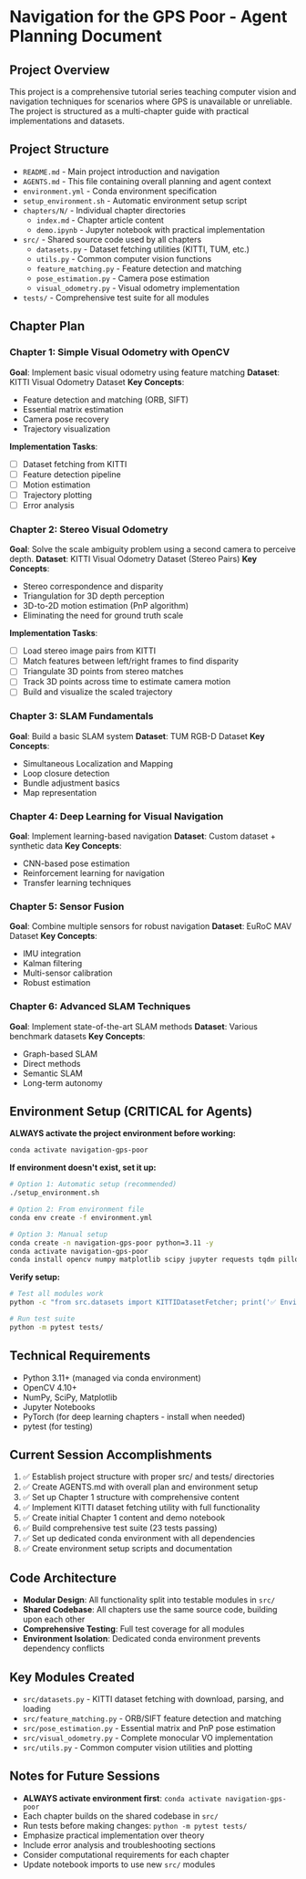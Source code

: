 # Navigation for the GPS Poor - Agent Planning Document

## Project Overview
This project is a comprehensive tutorial series teaching computer vision and navigation techniques for scenarios where GPS is unavailable or unreliable. The project is structured as a multi-chapter guide with practical implementations and datasets.

## Project Structure
- `README.md` - Main project introduction and navigation
- `AGENTS.md` - This file containing overall planning and agent context
- `environment.yml` - Conda environment specification
- `setup_environment.sh` - Automatic environment setup script
- `chapters/N/` - Individual chapter directories
  - `index.md` - Chapter article content
  - `demo.ipynb` - Jupyter notebook with practical implementation
- `src/` - Shared source code used by all chapters
  - `datasets.py` - Dataset fetching utilities (KITTI, TUM, etc.)
  - `utils.py` - Common computer vision functions
  - `feature_matching.py` - Feature detection and matching
  - `pose_estimation.py` - Camera pose estimation
  - `visual_odometry.py` - Visual odometry implementation
- `tests/` - Comprehensive test suite for all modules

## Chapter Plan

### Chapter 1: Simple Visual Odometry with OpenCV
**Goal**: Implement basic visual odometry using feature matching
**Dataset**: KITTI Visual Odometry Dataset
**Key Concepts**:
- Feature detection and matching (ORB, SIFT)
- Essential matrix estimation
- Camera pose recovery
- Trajectory visualization

**Implementation Tasks**:
- [ ] Dataset fetching from KITTI
- [ ] Feature detection pipeline
- [ ] Motion estimation
- [ ] Trajectory plotting
- [ ] Error analysis

### Chapter 2: Stereo Visual Odometry
**Goal**: Solve the scale ambiguity problem using a second camera to perceive depth.
**Dataset**: KITTI Visual Odometry Dataset (Stereo Pairs)
**Key Concepts**:
- Stereo correspondence and disparity
- Triangulation for 3D depth perception
- 3D-to-2D motion estimation (PnP algorithm)
- Eliminating the need for ground truth scale

**Implementation Tasks**:
- [ ] Load stereo image pairs from KITTI
- [ ] Match features between left/right frames to find disparity
- [ ] Triangulate 3D points from stereo matches
- [ ] Track 3D points across time to estimate camera motion
- [ ] Build and visualize the scaled trajectory

### Chapter 3: SLAM Fundamentals
**Goal**: Build a basic SLAM system
**Dataset**: TUM RGB-D Dataset
**Key Concepts**:
- Simultaneous Localization and Mapping
- Loop closure detection
- Bundle adjustment basics
- Map representation

### Chapter 4: Deep Learning for Visual Navigation
**Goal**: Implement learning-based navigation
**Dataset**: Custom dataset + synthetic data
**Key Concepts**:
- CNN-based pose estimation
- Reinforcement learning for navigation
- Transfer learning techniques

### Chapter 5: Sensor Fusion
**Goal**: Combine multiple sensors for robust navigation
**Dataset**: EuRoC MAV Dataset
**Key Concepts**:
- IMU integration
- Kalman filtering
- Multi-sensor calibration
- Robust estimation

### Chapter 6: Advanced SLAM Techniques
**Goal**: Implement state-of-the-art SLAM methods
**Dataset**: Various benchmark datasets
**Key Concepts**:
- Graph-based SLAM
- Direct methods
- Semantic SLAM
- Long-term autonomy

## Environment Setup (CRITICAL for Agents)

**ALWAYS activate the project environment before working:**
```bash
conda activate navigation-gps-poor
```

**If environment doesn't exist, set it up:**
```bash
# Option 1: Automatic setup (recommended)
./setup_environment.sh

# Option 2: From environment file
conda env create -f environment.yml

# Option 3: Manual setup
conda create -n navigation-gps-poor python=3.11 -y
conda activate navigation-gps-poor
conda install opencv numpy matplotlib scipy jupyter requests tqdm pillow pytest -y
```

**Verify setup:**
```bash
# Test all modules work
python -c "from src.datasets import KITTIDatasetFetcher; print('✅ Environment ready')"

# Run test suite
python -m pytest tests/
```

## Technical Requirements
- Python 3.11+ (managed via conda environment)
- OpenCV 4.10+
- NumPy, SciPy, Matplotlib
- Jupyter Notebooks
- PyTorch (for deep learning chapters - install when needed)
- pytest (for testing)

## Current Session Accomplishments
1. ✅ Establish project structure with proper src/ and tests/ directories
2. ✅ Create AGENTS.md with overall plan and environment setup
3. ✅ Set up Chapter 1 structure with comprehensive content
4. ✅ Implement KITTI dataset fetching utility with full functionality
5. ✅ Create initial Chapter 1 content and demo notebook
6. ✅ Build comprehensive test suite (23 tests passing)
7. ✅ Set up dedicated conda environment with all dependencies
8. ✅ Create environment setup scripts and documentation

## Code Architecture
- **Modular Design**: All functionality split into testable modules in `src/`
- **Shared Codebase**: All chapters use the same source code, building upon each other
- **Comprehensive Testing**: Full test coverage for all modules
- **Environment Isolation**: Dedicated conda environment prevents dependency conflicts

## Key Modules Created
- `src/datasets.py` - KITTI dataset fetching with download, parsing, and loading
- `src/feature_matching.py` - ORB/SIFT feature detection and matching
- `src/pose_estimation.py` - Essential matrix and PnP pose estimation
- `src/visual_odometry.py` - Complete monocular VO implementation
- `src/utils.py` - Common computer vision utilities and plotting

## Notes for Future Sessions
- **ALWAYS activate environment first**: `conda activate navigation-gps-poor`
- Each chapter builds on the shared codebase in `src/`
- Run tests before making changes: `python -m pytest tests/`
- Emphasize practical implementation over theory
- Include error analysis and troubleshooting sections
- Consider computational requirements for each chapter
- Update notebook imports to use new `src/` modules

